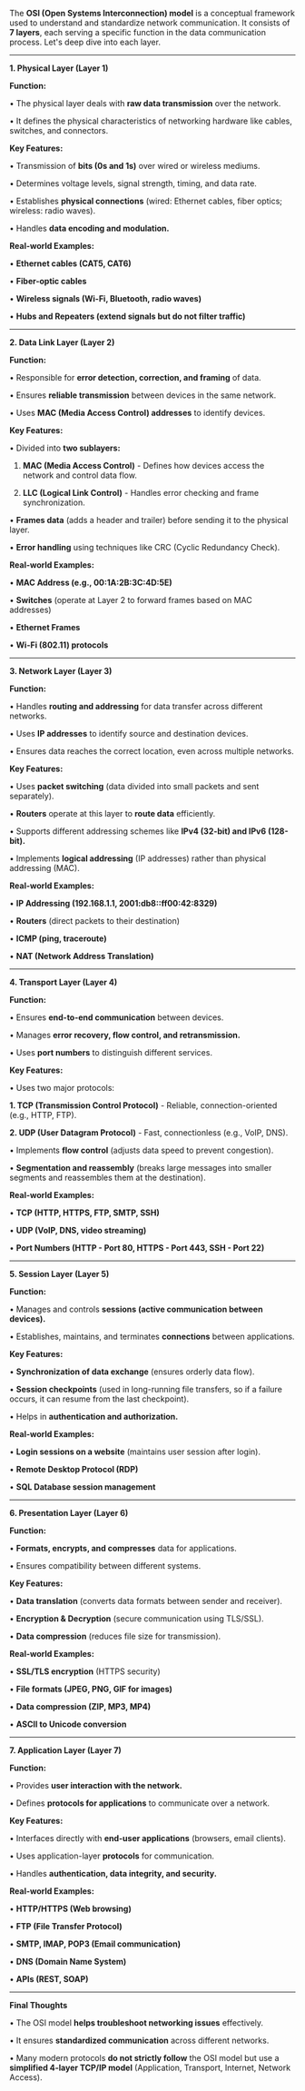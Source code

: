 The **OSI (Open Systems Interconnection) model** is a conceptual framework used to understand and standardize network communication. It consists of **7 layers**, each serving a specific function in the data communication process. Let's deep dive into each layer.

---

**1. Physical Layer (Layer 1)**

**Function:**

•	The physical layer deals with **raw data transmission** over the network.

•	It defines the physical characteristics of networking hardware like cables, switches, and connectors.

**Key Features:**

•	Transmission of **bits (0s and 1s)** over wired or wireless mediums.

•	Determines voltage levels, signal strength, timing, and data rate.

•	Establishes **physical connections** (wired: Ethernet cables, fiber optics; wireless: radio waves).

•	Handles **data encoding and modulation.**

**Real-world Examples:**

•	**Ethernet cables (CAT5, CAT6)**

•	**Fiber-optic cables**

•	**Wireless signals (Wi-Fi, Bluetooth, radio waves)**

•	**Hubs and Repeaters (extend signals but do not filter traffic)**

---

**2. Data Link Layer (Layer 2)**

**Function:**

•	Responsible for **error detection, correction, and framing** of data.

•	Ensures **reliable transmission** between devices in the same network.

•	Uses **MAC (Media Access Control) addresses** to identify devices.

**Key Features:**

•	Divided into **two sublayers:**

1.	**MAC (Media Access Control)** - Defines how devices access the network and control data flow.
  
2.	**LLC (Logical Link Control)** - Handles error checking and frame synchronization.

•	**Frames data** (adds a header and trailer) before sending it to the physical layer.

•	**Error handling** using techniques like CRC (Cyclic Redundancy Check).

**Real-world Examples:**

•	**MAC Address (e.g., 00:1A:2B:3C:4D:5E)**

•	**Switches** (operate at Layer 2 to forward frames based on MAC addresses)

•	**Ethernet Frames**

•	**Wi-Fi (802.11) protocols**

---

**3. Network Layer (Layer 3)**

**Function:**

•	Handles **routing and addressing** for data transfer across different networks.

•	Uses **IP addresses** to identify source and destination devices.

•	Ensures data reaches the correct location, even across multiple networks.

**Key Features:**

•	Uses **packet switching** (data divided into small packets and sent separately).

•	**Routers** operate at this layer to **route data** efficiently.

•	Supports different addressing schemes like **IPv4 (32-bit) and IPv6 (128-bit).**

•	Implements **logical addressing** (IP addresses) rather than physical addressing (MAC).

**Real-world Examples:**

•	**IP Addressing (192.168.1.1, 2001:db8::ff00:42:8329)**

•	**Routers** (direct packets to their destination)

•	**ICMP (ping, traceroute)**

•	**NAT (Network Address Translation)**

---

**4. Transport Layer (Layer 4)**

**Function:**

•	Ensures **end-to-end communication** between devices.

•	Manages **error recovery, flow control, and retransmission.**

•	Uses **port numbers** to distinguish different services.

**Key Features:**

•	Uses two major protocols:

**1.	TCP (Transmission Control Protocol)** - Reliable, connection-oriented (e.g., HTTP, FTP).
  
**2.	UDP (User Datagram Protocol)** - Fast, connectionless (e.g., VoIP, DNS).

•	Implements **flow control** (adjusts data speed to prevent congestion).

•	**Segmentation and reassembly** (breaks large messages into smaller segments and reassembles them at the destination).

**Real-world Examples:**

•	**TCP (HTTP, HTTPS, FTP, SMTP, SSH)**

•	**UDP (VoIP, DNS, video streaming)**

•	**Port Numbers (HTTP - Port 80, HTTPS - Port 443, SSH - Port 22)**

---

**5. Session Layer (Layer 5)**

**Function:**

•	Manages and controls **sessions (active communication between devices).**

•	Establishes, maintains, and terminates **connections** between applications.

**Key Features:**

•	**Synchronization of data exchange** (ensures orderly data flow).

•	**Session checkpoints** (used in long-running file transfers, so if a failure occurs, it can resume from the last checkpoint).

•	Helps in **authentication and authorization.**

**Real-world Examples:**

•	**Login sessions on a website** (maintains user session after login).

•	**Remote Desktop Protocol (RDP)**

•	**SQL Database session management**

---

**6. Presentation Layer (Layer 6)**

**Function:**

•	**Formats, encrypts, and compresses** data for applications.

•	Ensures compatibility between different systems.

**Key Features:**

•	**Data translation** (converts data formats between sender and receiver).

•	**Encryption & Decryption** (secure communication using TLS/SSL).

•	**Data compression** (reduces file size for transmission).

**Real-world Examples:**

•	**SSL/TLS encryption** (HTTPS security)

•	**File formats (JPEG, PNG, GIF for images)**

•	**Data compression (ZIP, MP3, MP4)**

•	**ASCII to Unicode conversion**

---

**7. Application Layer (Layer 7)**

**Function:**

•	Provides **user interaction with the network.**

•	Defines **protocols for applications** to communicate over a network.

**Key Features:**

•	Interfaces directly with **end-user applications** (browsers, email clients).

•	Uses application-layer **protocols** for communication.

•	Handles **authentication, data integrity, and security.**

**Real-world Examples:**

•	**HTTP/HTTPS (Web browsing)**

•	**FTP (File Transfer Protocol)**

•	**SMTP, IMAP, POP3 (Email communication)**

•	**DNS (Domain Name System)**

•	**APIs (REST, SOAP)**

---

**Final Thoughts**

•	The OSI model **helps troubleshoot networking issues** effectively.

•	It ensures **standardized communication** across different networks.

•	Many modern protocols **do not strictly follow** the OSI model but use a **simplified 4-layer TCP/IP model** (Application, Transport, Internet, Network Access).
